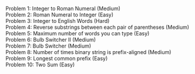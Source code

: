 Problem 1: Integer to Roman Numeral (Medium) <br />
Problem 2: Roman Numeral to Integer (Easy) <br />
Problem 3: Integer to English Words (Hard) <br />
Problem 4: Reverse substrings between each pair of parentheses (Medium) <br />
Problem 5: Maximum number of words you can type (Easy) <br />
Problem 6: Bulb Switcher II (Medium) <br />
Problem 7: Bulb Switcher (Medium) <br />
Problem 8: Number of times binary string is prefix-aligned (Medium) <br />
Problem 9: Longest common prefix (Easy) <br />
Problem 10: Two Sum (Easy) <br />
